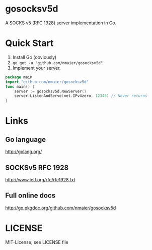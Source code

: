 gosocksv5d
==========
A SOCKS v5 (RFC 1928) server implementation in Go.

# Quick Start
  1. Install Go (obviously)
  2. `go get -u "github.com/nmaier/gosocksv5d"`
  3. Implement your server.

```go
package main
import "github.com/nmaier/gosocksv5d"
func main() {
	server := gosocksv5d.NewServer()
	server.ListenAndServe(net.IPv4zero, 12345) // Never returns
}
 ```

# Links
## Go language
http://golang.org/
## SOCKSv5 RFC 1928
http://www.ietf.org/rfc/rfc1928.txt
## Full online docs
http://go.pkgdoc.org/github.com/nmaier/gosocksv5d

# LICENSE
MIT-License; see LICENSE file

